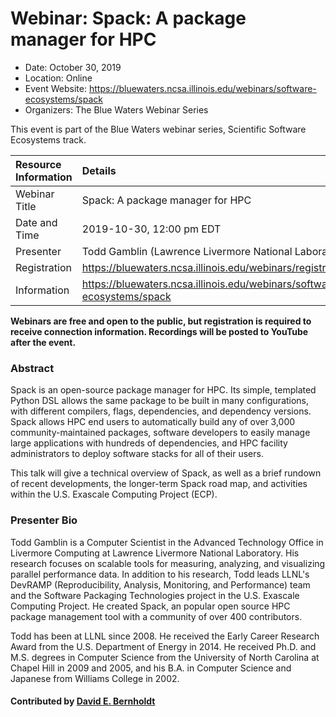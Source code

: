 # Webinar: Spack: A package manager for HPC

- Date: October 30, 2019
- Location: Online
- Event Website: https://bluewaters.ncsa.illinois.edu/webinars/software-ecosystems/spack
- Organizers: The Blue Waters Webinar Series
			   
This event is part of the Blue Waters webinar series, Scientific Software Ecosystems track.

Resource Information | Details
:--- | :---			   
Webinar Title | Spack: A package manager for HPC
Date and Time | 2019-10-30, 12:00 pm EDT
Presenter | Todd Gamblin (Lawrence Livermore National Laboratory)
Registration | 	<https://bluewaters.ncsa.illinois.edu/webinars/registration/mailchimp>
Information | <https://bluewaters.ncsa.illinois.edu/webinars/software-ecosystems/spack>

**Webinars are free and open to the public, but registration is required to receive connection information. Recordings will be posted to YouTube after the event.**

### Abstract
Spack is an open-source package manager for HPC. Its simple, templated Python DSL allows the same package to be built in many configurations, with different compilers, flags, dependencies, and dependency versions. Spack allows HPC end users to automatically build any of over 3,000 community-maintained packages, software developers to easily manage large applications with hundreds of dependencies, and HPC facility administrators to deploy software stacks for all of their users.

This talk will give a technical overview of Spack, as well as a brief rundown of recent developments, the longer-term Spack road map, and activities within the U.S. Exascale Computing Project (ECP).

### Presenter Bio
Todd Gamblin is a Computer Scientist in the Advanced Technology Office in Livermore Computing at Lawrence Livermore National Laboratory. His research focuses on scalable tools for measuring, analyzing, and visualizing parallel performance data. In addition to his research, Todd leads LLNL's DevRAMP (Reproducibility, Analysis, Monitoring, and Performance) team and the Software Packaging Technologies project in the U.S. Exascale Computing Project. He created Spack, an popular open source HPC package management tool with a community of over 400 contributors.

Todd has been at LLNL since 2008. He received the Early Career Research Award from the U.S. Department of Energy in 2014. He received Ph.D. and M.S. degrees in Computer Science from the University of North Carolina at Chapel Hill in 2009 and 2005, and his B.A. in Computer Science and Japanese from Williams College in 2002.

#### Contributed by [David E. Bernholdt](https://github.com/bernhold "David E. Bernholdt GitHub profile")

<!---
Publish: yes
RSS update: 2019-10-13
Categories: development, development
Topics: release and deployment, configuration and build
Level: 2
Prerequisites: default
Aggregate: none
--->
